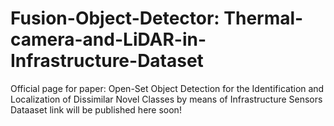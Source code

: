 # Fusion-Object-Detector: Thermal-camera-and-LiDAR-in-Infrastructure-Dataset
Official page for paper: Open-Set Object Detection for the Identification and Localization of Dissimilar Novel Classes by means of Infrastructure Sensors
Dataaset link will be published here soon!
